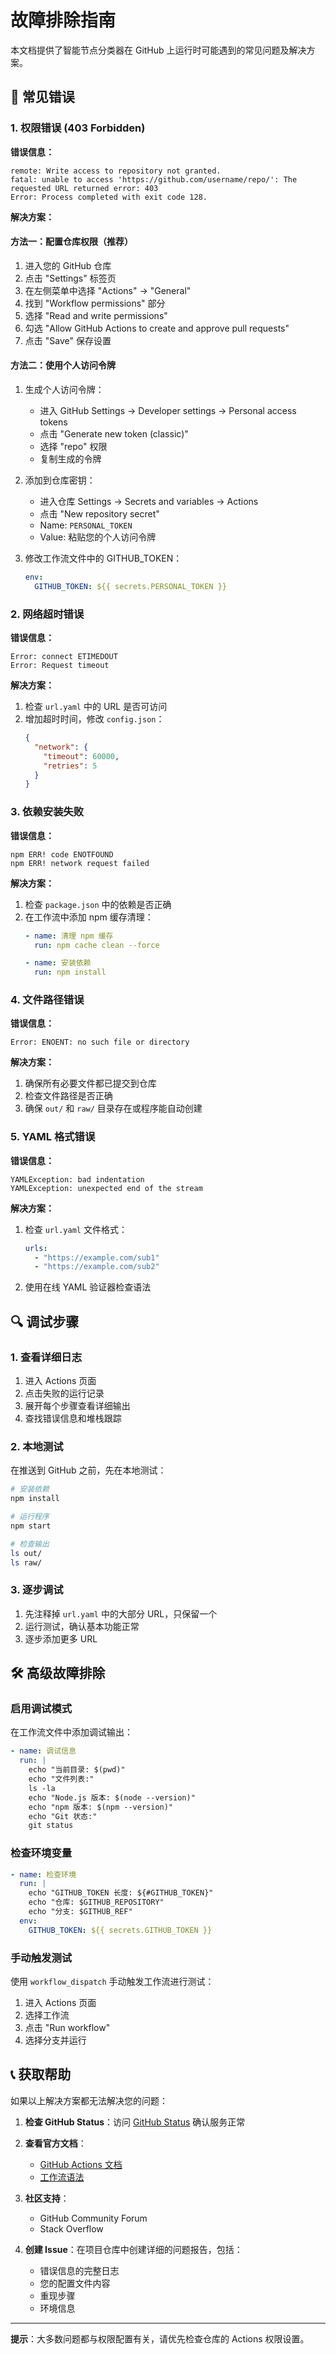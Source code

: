 # 故障排除指南

本文档提供了智能节点分类器在 GitHub 上运行时可能遇到的常见问题及解决方案。

## 🚨 常见错误

### 1. 权限错误 (403 Forbidden)

**错误信息：**
```
remote: Write access to repository not granted.
fatal: unable to access 'https://github.com/username/repo/': The requested URL returned error: 403
Error: Process completed with exit code 128.
```

**解决方案：**

#### 方法一：配置仓库权限（推荐）
1. 进入您的 GitHub 仓库
2. 点击 "Settings" 标签页
3. 在左侧菜单中选择 "Actions" → "General"
4. 找到 "Workflow permissions" 部分
5. 选择 "Read and write permissions"
6. 勾选 "Allow GitHub Actions to create and approve pull requests"
7. 点击 "Save" 保存设置

#### 方法二：使用个人访问令牌
1. 生成个人访问令牌：
   - 进入 GitHub Settings → Developer settings → Personal access tokens
   - 点击 "Generate new token (classic)"
   - 选择 "repo" 权限
   - 复制生成的令牌

2. 添加到仓库密钥：
   - 进入仓库 Settings → Secrets and variables → Actions
   - 点击 "New repository secret"
   - Name: `PERSONAL_TOKEN`
   - Value: 粘贴您的个人访问令牌

3. 修改工作流文件中的 GITHUB_TOKEN：
   ```yaml
   env:
     GITHUB_TOKEN: ${{ secrets.PERSONAL_TOKEN }}
   ```

### 2. 网络超时错误

**错误信息：**
```
Error: connect ETIMEDOUT
Error: Request timeout
```

**解决方案：**
1. 检查 `url.yaml` 中的 URL 是否可访问
2. 增加超时时间，修改 `config.json`：
   ```json
   {
     "network": {
       "timeout": 60000,
       "retries": 5
     }
   }
   ```

### 3. 依赖安装失败

**错误信息：**
```
npm ERR! code ENOTFOUND
npm ERR! network request failed
```

**解决方案：**
1. 检查 `package.json` 中的依赖是否正确
2. 在工作流中添加 npm 缓存清理：
   ```yaml
   - name: 清理 npm 缓存
     run: npm cache clean --force
   
   - name: 安装依赖
     run: npm install
   ```

### 4. 文件路径错误

**错误信息：**
```
Error: ENOENT: no such file or directory
```

**解决方案：**
1. 确保所有必要文件都已提交到仓库
2. 检查文件路径是否正确
3. 确保 `out/` 和 `raw/` 目录存在或程序能自动创建

### 5. YAML 格式错误

**错误信息：**
```
YAMLException: bad indentation
YAMLException: unexpected end of the stream
```

**解决方案：**
1. 检查 `url.yaml` 文件格式：
   ```yaml
   urls:
     - "https://example.com/sub1"
     - "https://example.com/sub2"
   ```

2. 使用在线 YAML 验证器检查语法

## 🔍 调试步骤

### 1. 查看详细日志
1. 进入 Actions 页面
2. 点击失败的运行记录
3. 展开每个步骤查看详细输出
4. 查找错误信息和堆栈跟踪

### 2. 本地测试
在推送到 GitHub 之前，先在本地测试：
```bash
# 安装依赖
npm install

# 运行程序
npm start

# 检查输出
ls out/
ls raw/
```

### 3. 逐步调试
1. 先注释掉 `url.yaml` 中的大部分 URL，只保留一个
2. 运行测试，确认基本功能正常
3. 逐步添加更多 URL

## 🛠️ 高级故障排除

### 启用调试模式
在工作流文件中添加调试输出：

```yaml
- name: 调试信息
  run: |
    echo "当前目录: $(pwd)"
    echo "文件列表:"
    ls -la
    echo "Node.js 版本: $(node --version)"
    echo "npm 版本: $(npm --version)"
    echo "Git 状态:"
    git status
```

### 检查环境变量
```yaml
- name: 检查环境
  run: |
    echo "GITHUB_TOKEN 长度: ${#GITHUB_TOKEN}"
    echo "仓库: $GITHUB_REPOSITORY"
    echo "分支: $GITHUB_REF"
  env:
    GITHUB_TOKEN: ${{ secrets.GITHUB_TOKEN }}
```

### 手动触发测试
使用 `workflow_dispatch` 手动触发工作流进行测试：

1. 进入 Actions 页面
2. 选择工作流
3. 点击 "Run workflow"
4. 选择分支并运行

## 📞 获取帮助

如果以上解决方案都无法解决您的问题：

1. **检查 GitHub Status**：访问 [GitHub Status](https://www.githubstatus.com/) 确认服务正常

2. **查看官方文档**：
   - [GitHub Actions 文档](https://docs.github.com/en/actions)
   - [工作流语法](https://docs.github.com/en/actions/using-workflows/workflow-syntax-for-github-actions)

3. **社区支持**：
   - GitHub Community Forum
   - Stack Overflow

4. **创建 Issue**：在项目仓库中创建详细的问题报告，包括：
   - 错误信息的完整日志
   - 您的配置文件内容
   - 重现步骤
   - 环境信息

---

**提示**：大多数问题都与权限配置有关，请优先检查仓库的 Actions 权限设置。